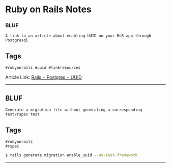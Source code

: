 # Ruby on Rails Notes



### BLUF

```
A link to an article about enabling UUID on your RoR app through Postgresql
```



## Tags

```
#rubyonrails #uuid #linkresources
```



Article Link: [Rails + Postgres + UUID](https://dan-foley.medium.com/rails-postgres-uuid-2f14ae1f596d)



------



## BLUF

```
Generate a migration file without generating a corresponding test/rspec test
```



## Tags

```
#rubyonrails
#rspec
```



```bash
$ rails generate migration enable_uuid --no-test-framework
```



------

